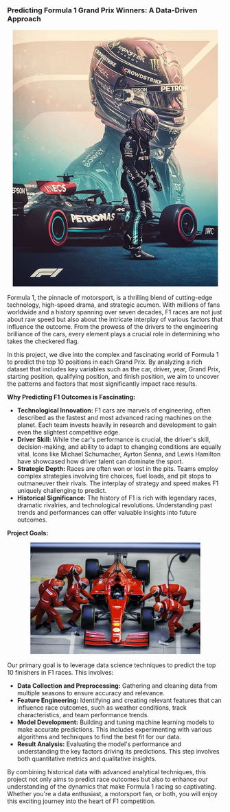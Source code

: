 ### Predicting Formula 1 Grand Prix Winners: A Data-Driven Approach

<p align="center">
  <img src="https://github.com/Aniketkhalate/F1-Winners-Prediction/blob/master/F1.jpg">
</p>

Formula 1, the pinnacle of motorsport, is a thrilling blend of cutting-edge technology, high-speed drama, and strategic acumen. With millions of fans worldwide and a history spanning over seven decades, F1 races are not just about raw speed but also about the intricate interplay of various factors that influence the outcome. From the prowess of the drivers to the engineering brilliance of the cars, every element plays a crucial role in determining who takes the checkered flag.

In this project, we dive into the complex and fascinating world of Formula 1 to predict the top 10 positions in each Grand Prix. By analyzing a rich dataset that includes key variables such as the car, driver, year, Grand Prix, starting position, qualifying position, and finish position, we aim to uncover the patterns and factors that most significantly impact race results. 

**Why Predicting F1 Outcomes is Fascinating:**
- **Technological Innovation:** F1 cars are marvels of engineering, often described as the fastest and most advanced racing machines on the planet. Each team invests heavily in research and development to gain even the slightest competitive edge.
- **Driver Skill:** While the car's performance is crucial, the driver's skill, decision-making, and ability to adapt to changing conditions are equally vital. Icons like Michael Schumacher, Ayrton Senna, and Lewis Hamilton have showcased how driver talent can dominate the sport.
- **Strategic Depth:** Races are often won or lost in the pits. Teams employ complex strategies involving tire choices, fuel loads, and pit stops to outmaneuver their rivals. The interplay of strategy and speed makes F1 uniquely challenging to predict.
- **Historical Significance:** The history of F1 is rich with legendary races, dramatic rivalries, and technological revolutions. Understanding past trends and performances can offer valuable insights into future outcomes.

**Project Goals:**

<p align="center">
  <img src="https://github.com/Aniketkhalate/F1-Winners-Prediction/blob/master/F1_2.jpg">
</p>

Our primary goal is to leverage data science techniques to predict the top 10 finishers in F1 races. This involves:
- **Data Collection and Preprocessing:** Gathering and cleaning data from multiple seasons to ensure accuracy and relevance.
- **Feature Engineering:** Identifying and creating relevant features that can influence race outcomes, such as weather conditions, track characteristics, and team performance trends.
- **Model Development:** Building and tuning machine learning models to make accurate predictions. This includes experimenting with various algorithms and techniques to find the best fit for our data.
- **Result Analysis:** Evaluating the model's performance and understanding the key factors driving its predictions. This step involves both quantitative metrics and qualitative insights.

By combining historical data with advanced analytical techniques, this project not only aims to predict race outcomes but also to enhance our understanding of the dynamics that make Formula 1 racing so captivating. Whether you're a data enthusiast, a motorsport fan, or both, you will enjoy this exciting journey into the heart of F1 competition.
